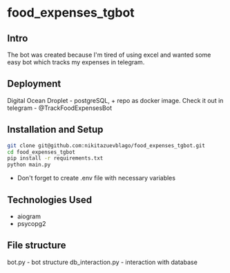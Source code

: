 # food_expenses_tgbot


## Intro
The bot was created because I'm tired of using excel and wanted some easy bot which tracks my expenses in telegram.

## Deployment 
Digital Ocean Droplet - postgreSQL, + repo as docker image.
Check it out in telegram - @TrackFoodExpensesBot

## Installation and Setup 
```bash
git clone git@github.com:nikitazuevblago/food_expenses_tgbot.git
cd food_expenses_tgbot
pip install -r requirements.txt
python main.py
```
* Don't forget to create .env file with necessary variables

## Technologies Used
* aiogram
* psycopg2

## File structure
bot.py - bot structure
db_interaction.py - interaction with database


